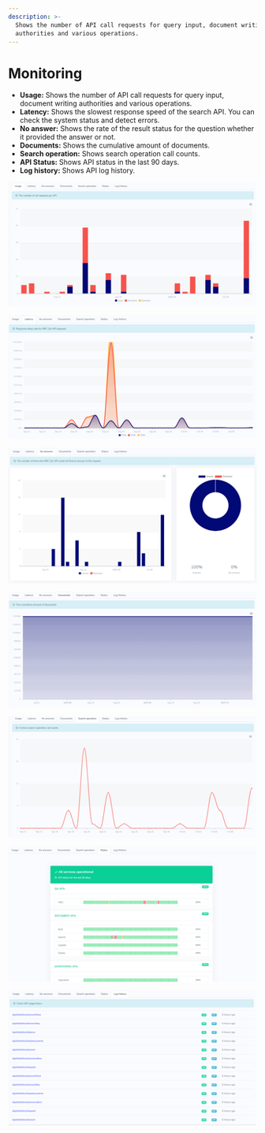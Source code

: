 ```yaml
---
description: >-
  Shows the number of API call requests for query input, document writing
  authorities and various operations.
---
```


# Monitoring

* **Usage:** Shows the number of API call requests for query input, document writing authorities and various operations.
* **Latency:** Shows the slowest response speed of the search API. You can check the system status and detect errors.
* **No answer:** Shows the rate of the result status for the question whether it provided the answer or not.
* **Documents:** Shows the cumulative amount of documents.
* **Search operation:** Shows search operation call counts.
* **API Status:** Shows API status in the last 90 days.
* **Log history:** Shows API log history.

![&apos;API usage&apos; Tab](../../.gitbook/assets/image%20%2811%29.png)

![&apos;Search Latency&apos; Tab](../../.gitbook/assets/image%20%2812%29.png)

![&apos;No answer&apos; Tab](../../.gitbook/assets/image%20%2840%29.png)

![&apos;Documents&apos; Tab](../../.gitbook/assets/image%20%2837%29.png)

![&apos;Search operation&apos; Tab](../../.gitbook/assets/image%20%2810%29.png)

![&apos;Status&apos; Tab](../../.gitbook/assets/image%20%2832%29.png)

![&apos; Log history&apos; Tab](../../.gitbook/assets/image%20%2831%29.png)

